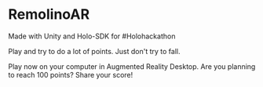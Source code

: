# RemolinoAR
Made with Unity and Holo-SDK for #Holohackathon

Play and try to do a lot of points.
Just don't try to fall.

Play now on your computer in Augmented Reality Desktop.
Are you planning to reach 100 points?
Share your score!
